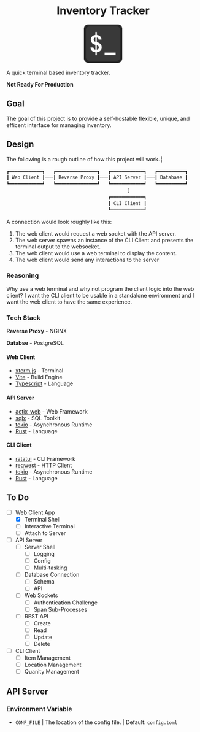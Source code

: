 <div align="center">
<h1>Inventory Tracker</h1>
<img src="assets/logo.png" alt="Project Logo" width="100">
</div>

A quick terminal based inventory tracker.

**Not Ready For Production**

## Goal

The goal of this project is to provide a self-hostable flexible, unique, and efficent interface for managing inventory.

## Design

The following is a rough outline of how this project will work.┊

```txt
┏━━━━━━━━━━━━┓   ┏━━━━━━━━━━━━━━━┓   ┏━━━━━━━━━━━━┓   ┏━━━━━━━━━━┓
┃ Web Client ┃┈┈┈┃ Reverse Proxy ┃┈┈┈┃ API Server ┃┈┈┈┃ Database ┃
┗━━━━━━━━━━━━┛   ┗━━━━━━━━━━━━━━━┛   ┗━━━━━━━━━━━━┛   ┗━━━━━━━━━━┛
                                            ┊
                                     ┏━━━━━━━━━━━━┓
                                     ┃ CLI Client ┃
                                     ┗━━━━━━━━━━━━┛
```

A connection would look roughly like this:

1. The web client would request a web socket with the API server.
2. The web server spawns an instance of the CLI Client and presents the terminal output to the websocket.
3. The web client would use a web terminal to display the content.
4. The web client would send any interactions to the server

### Reasoning

Why use a web terminal and why not program the client logic into the web client? I want the CLI client to be usable in a standalone environment and I want the web client to have the same experience.

### Tech Stack

**Reverse Proxy** - NGINX

**Databse** - PostgreSQL

#### Web Client

- [xterm.js](https://github.com/xtermjs/xterm.js) - Terminal
- [Vite](https://vite.dev/) - Build Engine
- [Typescript](https://www.typescriptlang.org/) - Language

#### API Server

- [actix_web](https://actix.rs/) - Web Framework
- [sqlx](https://github.com/launchbadge/sqlx) - SQL Toolkit
- [tokio](https://tokio.rs/) - Asynchronous Runtime
- [Rust](https://www.rust-lang.org/) - Language

#### CLI Client

- [ratatui](https://ratatui.rs/) - CLI Framework
- [reqwest](https://crates.io/crates/reqwest) - HTTP Client
- [tokio](https://tokio.rs/) - Asynchronous Runtime
- [Rust](https://www.rust-lang.org/) - Language

## To Do

- [ ] Web Client App
  - [x] Terminal Shell
  - [ ] Interactive Terminal
  - [ ] Attach to Server
- [ ] API Server
  - [ ] Server Shell
    - [ ] Logging
    - [ ] Config
    - [ ] Multi-tasking
  - [ ] Database Connection
    - [ ] Schema
    - [ ] API
  - [ ] Web Sockets
    - [ ] Authentication Challenge
    - [ ] Span Sub-Processes
  - [ ] REST API
    - [ ] Create
    - [ ] Read
    - [ ] Update
    - [ ] Delete
- [ ] CLI Client
  - [ ] Item Management
  - [ ] Location Management
  - [ ] Quanity Management

## API Server

### Environment Variable

- `CONF_FILE` | The location of the config file. | Default: `config.toml`
